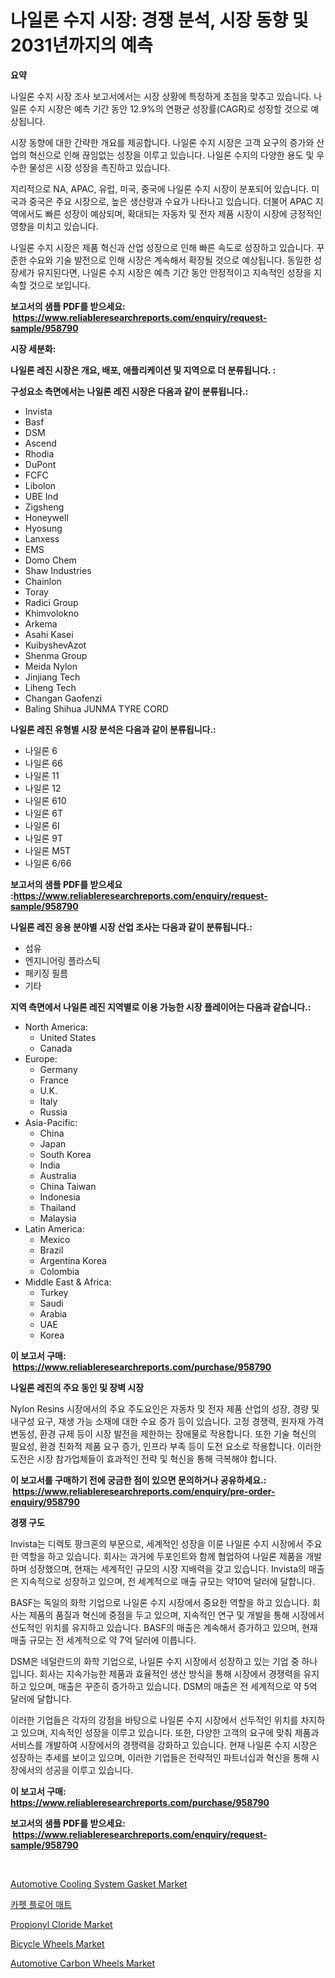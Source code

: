 <p><h1>나일론 수지 시장: 경쟁 분석, 시장 동향 및 2031년까지의 예측</h1></p><p><strong>요약</strong></p>
<p><p>나일론 수지 시장 조사 보고서에서는 시장 상황에 특정하게 초점을 맞추고 있습니다. 나일론 수지 시장은 예측 기간 동안 12.9%의 연평균 성장률(CAGR)로 성장할 것으로 예상됩니다.</p><p>시장 동향에 대한 간략한 개요를 제공합니다. 나일론 수지 시장은 고객 요구의 증가와 산업의 혁신으로 인해 끊임없는 성장을 이루고 있습니다. 나일론 수지의 다양한 용도 및 우수한 물성은 시장 성장을 촉진하고 있습니다.</p><p>지리적으로 NA, APAC, 유럽, 미국, 중국에 나일론 수지 시장이 분포되어 있습니다. 미국과 중국은 주요 시장으로, 높은 생산량과 수요가 나타나고 있습니다. 더불어 APAC 지역에서도 빠른 성장이 예상되며, 확대되는 자동차 및 전자 제품 시장이 시장에 긍정적인 영향을 미치고 있습니다.</p><p>나일론 수지 시장은 제품 혁신과 산업 성장으로 인해 빠른 속도로 성장하고 있습니다. 꾸준한 수요와 기술 발전으로 인해 시장은 계속해서 확장될 것으로 예상됩니다. 동일한 성장세가 유지된다면, 나일론 수지 시장은 예측 기간 동안 안정적이고 지속적인 성장을 지속할 것으로 보입니다.</p></p>
<p><strong>보고서의 샘플 PDF를 받으세요: &nbsp;<a href="https://www.reliableresearchreports.com/enquiry/request-sample/958790">https://www.reliableresearchreports.com/enquiry/request-sample/958790</a></strong></p>
<p><strong>시장 세분화:</strong></p>
<p><strong> 나일론 레진 시장은 개요, 배포, 애플리케이션 및 지역으로 더 분류됩니다. :</strong></p>
<p><strong>구성요소 측면에서는 나일론 레진 시장은 다음과 같이 분류됩니다.:</strong></p>
<p><ul><li>Invista</li><li>Basf</li><li>DSM</li><li>Ascend</li><li>Rhodia</li><li>DuPont</li><li>FCFC</li><li>Libolon</li><li>UBE Ind</li><li>Zigsheng</li><li>Honeywell</li><li>Hyosung</li><li>Lanxess</li><li>EMS</li><li>Domo Chem</li><li>Shaw Industries</li><li>Chainlon</li><li>Toray</li><li>Radici Group</li><li>Khimvolokno</li><li>Arkema</li><li>Asahi Kasei</li><li>KuibyshevAzot</li><li>Shenma Group</li><li>Meida Nylon</li><li>Jinjiang Tech</li><li>Liheng Tech</li><li>Changan Gaofenzi</li><li>Baling Shihua
    JUNMA TYRE CORD</li></ul></p>
<p><strong> 나일론 레진 유형별 시장 분석은 다음과 같이 분류됩니다.:</strong></p>
<p><ul><li>나일론 6</li><li>나일론 66</li><li>나일론 11</li><li>나일론 12</li><li>나일론 610</li><li>나일론 6T</li><li>나일론 6I</li><li>나일론 9T</li><li>나일론 M5T</li><li>나일론 6/66</li></ul></p>
<p><strong>보고서의 샘플 PDF를 받으세요 :<a href="https://www.reliableresearchreports.com/enquiry/request-sample/958790">https://www.reliableresearchreports.com/enquiry/request-sample/958790</a></strong></p>
<p><strong> 나일론 레진 응용 분야별 시장 산업 조사는 다음과 같이 분류됩니다.:</strong></p>
<p><ul><li>섬유</li><li>엔지니어링 플라스틱</li><li>패키징 필름</li><li>기타</li></ul></p>
<p><strong>지역 측면에서 나일론 레진 지역별로 이용 가능한 시장 플레이어는 다음과 같습니다.:</strong></p>
<p><ul>
    <li>
        North America:
        <ul>
            <li>United States</li>
            <li>Canada</li>
        </ul>
    </li>
    <li>
        Europe:
        <ul>
            <li>Germany</li>
            <li>France</li>
            <li>U.K.</li>
            <li>Italy</li>
            <li>Russia</li>
        </ul>
    </li>
    <li>
        Asia-Pacific:
        <ul>
            <li>China</li>
            <li>Japan</li>
            <li>South Korea</li>
            <li>India</li>
            <li>Australia</li>
            <li>China Taiwan</li>
            <li>Indonesia</li>
            <li>Thailand</li>
            <li>Malaysia</li>
        </ul>
    </li>
    <li>
        Latin America:
        <ul>
            <li>Mexico</li>
            <li>Brazil</li>
            <li>Argentina Korea</li>
            <li>Colombia</li>
        </ul>
    </li>
    <li>
        Middle East & Africa:
        <ul>
            <li>Turkey</li>
            <li>Saudi</li>
            <li>Arabia</li>
            <li>UAE</li>
            <li>Korea</li>
        </ul>
    </li>
    </ul></p>
<p><strong>이 보고서 구매: &nbsp;<a href="https://www.reliableresearchreports.com/purchase/958790">https://www.reliableresearchreports.com/purchase/958790</a></strong></p>
<p><strong>나일론 레진의 주요 동인 및 장벽 시장</strong></p>
<p><p>Nylon Resins 시장에서의 주요 주도요인은 자동차 및 전자 제품 산업의 성장, 경량 및 내구성 요구, 재생 가능 소재에 대한 수요 증가 등이 있습니다. 고정 경쟁력, 원자재 가격 변동성, 환경 규제 등이 시장 발전을 제한하는 장애물로 작용합니다. 또한 기술 혁신의 필요성, 환경 친화적 제품 요구 증가, 인프라 부족 등이 도전 요소로 작용합니다. 이러한 도전은 시장 참가업체들이 효과적인 전략 및 혁신을 통해 극복해야 합니다.</p></p>
<p><strong>이 보고서를 구매하기 전에 궁금한 점이 있으면 문의하거나 공유하세요.: &nbsp;<a href="https://www.reliableresearchreports.com/enquiry/pre-order-enquiry/958790">https://www.reliableresearchreports.com/enquiry/pre-order-enquiry/958790</a></strong></p>
<p><strong>경쟁 구도</strong></p>
<p><p>Invista는 디렉토 팡크혼의 부문으로, 세계적인 성장을 이룬 나일론 수지 시장에서 주요한 역할을 하고 있습니다. 회사는 과거에 두포인트와 함께 협업하여 나일론 제품을 개발하며 성장했으며, 현재는 세계적인 규모의 시장 지배력을 갖고 있습니다. Invista의 매출은 지속적으로 성장하고 있으며, 전 세계적으로 매출 규모는 약10억 달러에 달합니다.</p><p>BASF는 독일의 화학 기업으로 나일론 수지 시장에서 중요한 역할을 하고 있습니다. 회사는 제품의 품질과 혁신에 중점을 두고 있으며, 지속적인 연구 및 개발을 통해 시장에서 선도적인 위치를 유지하고 있습니다. BASF의 매출은 계속해서 증가하고 있으며, 현재 매출 규모는 전 세계적으로 약 7억 달러에 이릅니다.</p><p>DSM은 네덜란드의 화학 기업으로, 나일론 수지 시장에서 성장하고 있는 기업 중 하나입니다. 회사는 지속가능한 제품과 효율적인 생산 방식을 통해 시장에서 경쟁력을 유지하고 있으며, 매출은 꾸준히 증가하고 있습니다. DSM의 매출은 전 세계적으로 약 5억 달러에 달합니다.</p><p>이러한 기업들은 각자의 강점을 바탕으로 나일론 수지 시장에서 선두적인 위치를 차지하고 있으며, 지속적인 성장을 이루고 있습니다. 또한, 다양한 고객의 요구에 맞춰 제품과 서비스를 개발하여 시장에서의 경쟁력을 강화하고 있습니다. 현재 나일론 수지 시장은 성장하는 추세를 보이고 있으며, 이러한 기업들은 전략적인 파트너십과 혁신을 통해 시장에서의 성공을 이루고 있습니다.</p></p>
<p><strong>이 보고서 구매: &nbsp; <a href="https://www.reliableresearchreports.com/purchase/958790">https://www.reliableresearchreports.com/purchase/958790</a></strong></p>
<p><strong>보고서의 샘플 PDF를 받으세요: &nbsp;<a href="https://www.reliableresearchreports.com/enquiry/request-sample/958790">https://www.reliableresearchreports.com/enquiry/request-sample/958790</a></strong><strong></strong></p>
<p>&nbsp;</p>
<p><p><a href="https://issuu.com/reportprime-2/docs/automotive-cooling-system-gasket-market-size-2030.">Automotive Cooling System Gasket Market</a></p><p><a href="https://github.com/hxzi07639916/Market-Research-Report-List-1/blob/main/1908583188280.md">카펫 플로어 매트</a></p><p><a href="https://rainy-horn-d69.notion.site/Propionyl-Cloride-Market-Research-Report-Provides-thorough-Industry-Overview-which-offers-an-In-Dep-68177b35462046cd9f47226b74dce1f0">Propionyl Cloride Market</a></p><p><a href="https://github.com/mabutironaldo/Market-Research-Report-List-3/blob/main/bicycle-wheels-market.md">Bicycle Wheels Market</a></p><p><a href="https://github.com/Paul14Anderson63/Market-Research-Report-List-3/blob/main/automotive-carbon-wheels-market.md">Automotive Carbon Wheels Market</a></p></p>